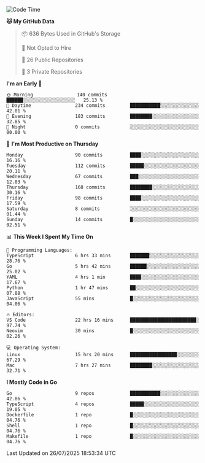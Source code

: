 <!--START_SECTION:waka-->
![Code Time](http://img.shields.io/badge/Code%20Time-1%2C367%20hrs%2036%20mins-blue)

**🐱 My GitHub Data** 

> 📦 636 Bytes Used in GitHub's Storage 
 > 
> 🚫 Not Opted to Hire
 > 
> 📜 26 Public Repositories 
 > 
> 🔑 3 Private Repositories 
 > 
**I'm an Early 🐤** 

```text
🌞 Morning                140 commits         ██████░░░░░░░░░░░░░░░░░░░   25.13 % 
🌆 Daytime                234 commits         ███████████░░░░░░░░░░░░░░   42.01 % 
🌃 Evening                183 commits         ████████░░░░░░░░░░░░░░░░░   32.85 % 
🌙 Night                  0 commits           ░░░░░░░░░░░░░░░░░░░░░░░░░   00.00 % 
```
📅 **I'm Most Productive on Thursday** 

```text
Monday                   90 commits          ████░░░░░░░░░░░░░░░░░░░░░   16.16 % 
Tuesday                  112 commits         █████░░░░░░░░░░░░░░░░░░░░   20.11 % 
Wednesday                67 commits          ███░░░░░░░░░░░░░░░░░░░░░░   12.03 % 
Thursday                 168 commits         ████████░░░░░░░░░░░░░░░░░   30.16 % 
Friday                   98 commits          ████░░░░░░░░░░░░░░░░░░░░░   17.59 % 
Saturday                 8 commits           ░░░░░░░░░░░░░░░░░░░░░░░░░   01.44 % 
Sunday                   14 commits          █░░░░░░░░░░░░░░░░░░░░░░░░   02.51 % 
```


📊 **This Week I Spent My Time On** 

```text
💬 Programming Languages: 
TypeScript               6 hrs 33 mins       ███████░░░░░░░░░░░░░░░░░░   28.76 % 
Go                       5 hrs 42 mins       ██████░░░░░░░░░░░░░░░░░░░   25.02 % 
YAML                     4 hrs 1 min         ████░░░░░░░░░░░░░░░░░░░░░   17.67 % 
Python                   1 hr 47 mins        ██░░░░░░░░░░░░░░░░░░░░░░░   07.88 % 
JavaScript               55 mins             █░░░░░░░░░░░░░░░░░░░░░░░░   04.06 % 

🔥 Editors: 
VS Code                  22 hrs 16 mins      ████████████████████████░   97.74 % 
Neovim                   30 mins             █░░░░░░░░░░░░░░░░░░░░░░░░   02.26 % 

💻 Operating System: 
Linux                    15 hrs 20 mins      █████████████████░░░░░░░░   67.29 % 
Mac                      7 hrs 27 mins       ████████░░░░░░░░░░░░░░░░░   32.71 % 
```

**I Mostly Code in Go** 

```text
Go                       9 repos             ███████████░░░░░░░░░░░░░░   42.86 % 
TypeScript               4 repos             █████░░░░░░░░░░░░░░░░░░░░   19.05 % 
Dockerfile               1 repo              █░░░░░░░░░░░░░░░░░░░░░░░░   04.76 % 
Shell                    1 repo              █░░░░░░░░░░░░░░░░░░░░░░░░   04.76 % 
Makefile                 1 repo              █░░░░░░░░░░░░░░░░░░░░░░░░   04.76 % 
```




 Last Updated on 26/07/2025 18:53:34 UTC
<!--END_SECTION:waka-->
